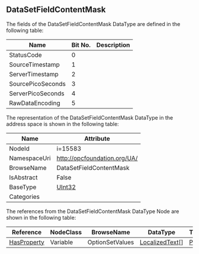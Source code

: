 <!-- datatype -->
## DataSetFieldContentMask
  
<!-- end of description -->
The fields of the DataSetFieldContentMask DataType are defined in the following table:  

|Name|Bit No.| Description|
|---|---|---|
|StatusCode|0||
|SourceTimestamp|1||
|ServerTimestamp|2||
|SourcePicoSeconds|3||
|ServerPicoSeconds|4||
|RawDataEncoding|5||

The representation of the DataSetFieldContentMask DataType in the address space is shown in the following table:  

|Name|Attribute|
|---|---|
|NodeId|i=15583|
|NamespaceUri|http://opcfoundation.org/UA/|
|BrowseName|DataSetFieldContentMask|
|IsAbstract|False|
|BaseType|[UInt32](../../DataTypes/UInt32/readme.md)|
|Categories||

The references from the DataSetFieldContentMask DataType Node are shown in the following table:  

|Reference|NodeClass|BrowseName|DataType|TypeDefinition|ModellingRule|
|---|---|---|---|---|---|
|[HasProperty](../../ReferenceTypes/HasProperty/readme.md)|Variable|OptionSetValues|[LocalizedText](../../DataTypes/LocalizedText/readme.md)[]|[PropertyType](../../VariableTypes/PropertyType/readme.md)|[Mandatory](../../Objects/Mandatory/readme.md)|

